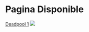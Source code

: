 # Pagina Disponible

 [Deadpool 1](https://drive.google.com/file/d/1GO_HrZezCi1-pLrGC_Bu8IYDHJ6Mj86t/view?usp=sharing)
![](https://i.gifer.com/fy3e.gif)
